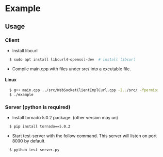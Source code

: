 # Example

## Usage

### Client

- Install libcurl

```sh
  $ sudo apt install libcurl4-openssl-dev  # install libcurl
```

- Compile main.cpp with files under src/ into a excutable file.

#### Linux

```sh
  $ g++ main.cpp ../src/WebSocketClientImplCurl.cpp -I../src/ -fpermissive -pthread -lcurl -o example
  $ ./example
```

### Server (python is required)

- Install tornado 5.0.2 package. (other version may un)

```sh
  $ pip install tornado==5.0.2
```

- Start test-server with the follow command. This server will listen on port 8000 by default.

```sh
  $ python test-server.py
```
